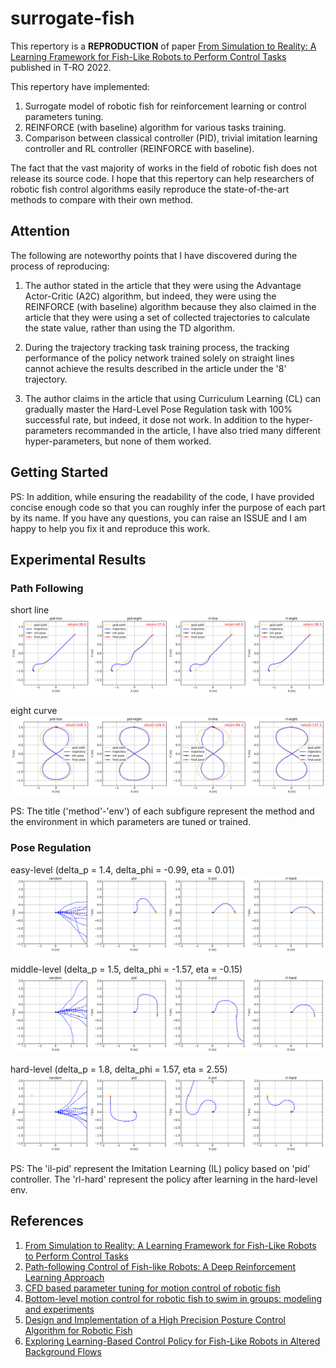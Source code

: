 # surrogate-fish

This repertory is a **REPRODUCTION** of paper [From Simulation to Reality: A Learning Framework for Fish-Like Robots to Perform Control Tasks](https://ieeexplore.ieee.org/document/9802680/) published in T-RO 2022. 

This repertory have implemented:

1. Surrogate model of robotic fish for reinforcement learning or control parameters tuning.
2. REINFORCE (with baseline) algorithm for various tasks training.
3. Comparison between classical controller (PID), trivial imitation learning controller and RL controller (REINFORCE with baseline).

The fact that the vast majority of works in the field of robotic fish does not release its source code. I hope that this repertory can help researchers of robotic fish control algorithms easily reproduce the state-of-the-art methods to compare with their own method.

## Attention

The following are noteworthy points that I have discovered during the process of reproducing:

1. The author stated in the article that they were using the Advantage Actor-Critic (A2C) algorithm, but indeed, they were using the REINFORCE (with baseline) algorithm because they also claimed in the article that they were using a set of collected trajectories to calculate the state value, rather than using the TD algorithm.

2. During the trajectory tracking task training process, the tracking performance of the policy network trained solely on straight lines cannot achieve the results described in the article under the '8' trajectory.

3. The author claims in the article that using Curriculum Learning (CL) can gradually master the Hard-Level Pose Regulation task with 100% successful rate, but indeed, it dose not work. In addition to the hyper-parameters recommanded in the article, I have also tried many different hyper-parameters, but none of them worked.

## Getting Started

PS: In addition, while ensuring the readability of the code, I have provided concise enough code so that you can roughly infer the purpose of each part by its name. If you have any questions, you can raise an ISSUE and I am happy to help you fix it and reproduce this work.

## Experimental Results

### Path Following

short line
![path following in short line](./figs/pf-line-short.svg)

eight curve
![path following in eight curve](./figs/pf-eight.svg)

PS: The title ('method'-'env') of each subfigure represent the method and the environment in which parameters are tuned or trained.

### Pose Regulation

easy-level (delta_p = 1.4, delta_phi = -0.99, eta = 0.01)
![pose regulation in easy-level](./figs/pr-easy.svg)

middle-level (delta_p = 1.5, delta_phi = -1.57, eta = -0.15)
![pose regulation in eight curve](./figs/pr-middle.svg)

hard-level (delta_p = 1.8, delta_phi = 1.57, eta = 2.55)
![pose regulation in eight curve](./figs/pr-hard.svg)

PS: The 'il-pid' represent the Imitation Learning (IL) policy based on 'pid' controller. The 'rl-hard' represent the policy after learning in the hard-level env.

## References

1. [From Simulation to Reality: A Learning Framework for Fish-Like Robots to Perform Control Tasks](https://ieeexplore.ieee.org/document/9802680/)
2. [Path-following Control of Fish-like Robots: A Deep Reinforcement Learning Approach](https://linkinghub.elsevier.com/retrieve/pii/S2405896320329724)
3. [CFD based parameter tuning for motion control of robotic fish](https://iopscience.iop.org/article/10.1088/1748-3190/ab6b6c)
4. [Bottom-level motion control for robotic fish to swim in groups: modeling and experiments](https://iopscience.iop.org/article/10.1088/1748-3190/ab1052)
5. [Design and Implementation of a High Precision Posture Control Algorithm for Robotic Fish](https://robot.sia.cn/cn/article/doi/10.13973/j.cnki.robot.2016.0241)
6. [Exploring Learning-Based Control Policy for Fish-Like Robots in Altered Background Flows](https://ieeexplore.ieee.org/document/10342394)
